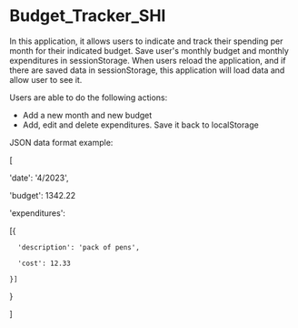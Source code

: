 # Budget_Tracker_SHI
In this application, it allows users to indicate and track their spending per month for their indicated budget. 
Save user's monthly budget and monthly expenditures in sessionStorage. 
When users reload the application, and if there are saved data in sessionStorage, this application will load data and allow user to see it.

Users are able to do the following actions:
- Add a new month and new budget
- Add, edit and delete expenditures. Save it back to localStorage

JSON data format example:

[

   'date': '4/2023',
   
   'budget': 1342.22
   
   'expenditures': 
   
   [{
   
      'description': 'pack of pens',
      
      'cost': 12.33
      
    }]
    
  }
  
]
